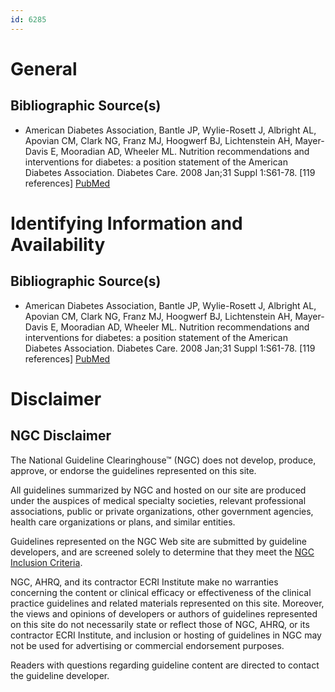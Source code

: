 ```yaml
---
id: 6285
---
```


# General

## Bibliographic Source(s)

- American Diabetes Association, Bantle JP, Wylie-Rosett J, Albright AL, Apovian CM, Clark NG, Franz MJ, Hoogwerf BJ, Lichtenstein AH, Mayer-Davis E, Mooradian AD, Wheeler ML. Nutrition recommendations and interventions for diabetes: a position statement of the American Diabetes Association. Diabetes Care. 2008 Jan;31 Suppl 1:S61-78. [119 references] [ PubMed ](http://www.ncbi.nlm.nih.gov/entrez/query.fcgi?cmd=Retrieve&db=pubmed&dopt=Abstract&list_uids=18165339)

# Identifying Information and Availability

## Bibliographic Source(s)

- American Diabetes Association, Bantle JP, Wylie-Rosett J, Albright AL, Apovian CM, Clark NG, Franz MJ, Hoogwerf BJ, Lichtenstein AH, Mayer-Davis E, Mooradian AD, Wheeler ML. Nutrition recommendations and interventions for diabetes: a position statement of the American Diabetes Association. Diabetes Care. 2008 Jan;31 Suppl 1:S61-78. [119 references] [ PubMed ](http://www.ncbi.nlm.nih.gov/entrez/query.fcgi?cmd=Retrieve&db=pubmed&dopt=Abstract&list_uids=18165339)

# Disclaimer

## NGC Disclaimer

The National Guideline Clearinghouse™ (NGC) does not develop, produce, approve, or endorse the guidelines represented on this site.

All guidelines summarized by NGC and hosted on our site are produced under the auspices of medical specialty societies, relevant professional associations, public or private organizations, other government agencies, health care organizations or plans, and similar entities.

Guidelines represented on the NGC Web site are submitted by guideline developers, and are screened solely to determine that they meet the [NGC Inclusion Criteria](/help-and-about/summaries/inclusion-criteria).

NGC, AHRQ, and its contractor ECRI Institute make no warranties concerning the content or clinical efficacy or effectiveness of the clinical practice guidelines and related materials represented on this site. Moreover, the views and opinions of developers or authors of guidelines represented on this site do not necessarily state or reflect those of NGC, AHRQ, or its contractor ECRI Institute, and inclusion or hosting of guidelines in NGC may not be used for advertising or commercial endorsement purposes.

Readers with questions regarding guideline content are directed to contact the guideline developer.

